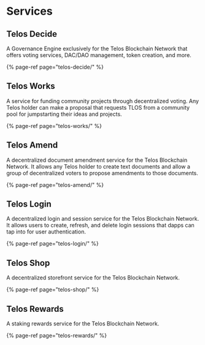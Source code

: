 # Services

## Telos Decide

A Governance Engine exclusively for the Telos Blockchain Network that offers voting services, DAC/DAO management, token creation, and more.

{% page-ref page="telos-decide/" %}

## Telos Works

A service for funding community projects through decentralized voting. Any Telos holder can make a proposal that requests TLOS from a community pool for jumpstarting their ideas and projects.

{% page-ref page="telos-works/" %}

## Telos Amend

A decentralized document amendment service for the Telos Blockchain Network. It allows any Telos holder to create text documents and allow a group of decentralized voters to propose amendments to those documents.

{% page-ref page="telos-amend/" %}

## Telos Login

A decentralized login and session service for the Telos Blockchain Network. It allows users to create, refresh, and delete login sessions that dapps can tap into for user authentication.

{% page-ref page="telos-login/" %}

## Telos Shop

A decentralized storefront service for the Telos Blockchain Network.

{% page-ref page="telos-shop/" %}

## Telos Rewards

A staking rewards service for the Telos Blockchain Network.

{% page-ref page="telos-rewards/" %}

